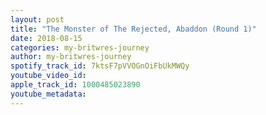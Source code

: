 ```yaml
---
layout: post
title: "The Monster of The Rejected, Abaddon (Round 1)"
date: 2018-08-15
categories: my-britwres-journey
author: my-britwres-journey
spotify_track_id: 7ktsF7pVVOGnOiFbUkMWQy
youtube_video_id: 
apple_track_id: 1000485023890
youtube_metadata: 
---
```

